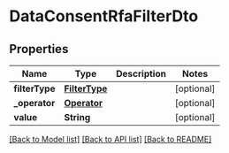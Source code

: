 # DataConsentRfaFilterDto

## Properties
Name | Type | Description | Notes
------------ | ------------- | ------------- | -------------
**filterType** | [**FilterType**](FilterType.md) |  | [optional] 
**_operator** | [**Operator**](Operator.md) |  | [optional] 
**value** | **String** |  | [optional] 

[[Back to Model list]](../README.md#documentation-for-models) [[Back to API list]](../README.md#documentation-for-api-endpoints) [[Back to README]](../README.md)


